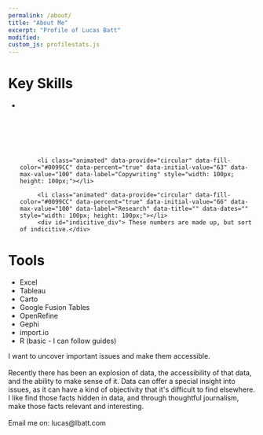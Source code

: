 ```yaml
---
permalink: /about/
title: "About Me"
excerpt: "Profile of Lucas Batt"
modified:
custom_js: profilestats.js
---
```

<div class="container">
  <h1 class="stats">Key Skills</h1>
  <ul class="graphs stats-container centered biggie">			
          <li class="animated" data-provide="circular" data-fill-color="#0099CC" data-percent="true" data-initial-value="40" data-max-value="100" data-label="Data Wrangling" data-title="" data-dates="" style="width: 100px; height: 100px;">
          </li>

         <li class="animated" data-provide="circular" data-fill-color="#0099CC" data-percent="true" data-initial-value="63" data-max-value="100" data-label="Copywriting" style="width: 100px; height: 100px;"></li>  

         <li class="animated" data-provide="circular" data-fill-color="#0099CC" data-percent="true" data-initial-value="66" data-max-value="100" data-label="Research" data-title="" data-dates="" style="width: 100px; height: 100px;"></li>    
         <div id="indicitive_div"> These numbers are made up, but sort of indicitive.</div>
  </ul>
  
   <h1 class="stats">Tools</h1>
   <ul>
 <li> Excel</li>
   <li>Tableau</li>
  <li>Carto</li>
   <li>Google Fusion Tables</li>
  <li>OpenRefine</li>
   <li>Gephi</li>
  <li>import.io</li>
   <li>R (basic - I can follow guides)</li>
  </ul>

   

  </div>

<div class="about-intro">
I want to uncover important issues and make them accessible.
<br><br>
Recently there has been an explosion of data, the accessibility of that data, and the ability to make sense of it. Data can offer a special insight into issues, as it can have a kind of objectivity that it's difficult to find elsewhere. I like find those facts hidden in data, and through thoughtful journalism, make those facts relevant and interesting.
<br><br>
Email me on: lucas@lbatt.com
</div>
<div class="bottom-padding">
</div>